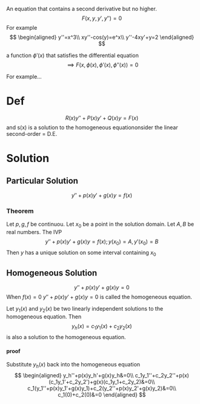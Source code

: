 An equation that contains a second derivative but no higher.
$$
F(x, y, y', y'') = 0
$$
For example
$$
\begin{aligned}
y''=x^3\\
xy''-cos(y)=e^x\\
y''-4xy'+y=2
\end{aligned}
$$

a function $\phi'(x)$ that satisfies the differential equation
$$
\implies F(x, \phi(x), \phi'(x), \phi''(x)) = 0
$$

For example...


# Def
$$
R(x)y''+P(x)y'+Q(x)y=F(x)
$$
and s(x) is a solution to the homogeneous equationonsider the linear second-order = D.E.


# Solution

## Particular Solution
$$  y''+p(x)y'+g(x)y=f(x) $$
### Theorem
Let $p, g, f$ be continuou. Let $x_0$ be a point in the solution domain. Let $A, B$ be real numbers. The IVP
$$
y''+p(x)y'+g(x)y=f(x); y(x_0)=A, y'(x_0)=B
$$
Then $y$ has a unique solution on some interval containing $x_0$ 

## Homogeneous Solution
$$ y''+p(x)y'+g(x)y=0 $$
When $f(x)=0$
$y''+p(x)y'+g(x)y=0$ is called the homogeneous equation.

Let $y_1(x)$ and $y_2(x)$ be two linearly independent solutions to the homogeneous equation. Then 
$$
y_h(x)=c_1y_1(x)+c_2y_2(x)
$$
is also a solution to the homogeneous equation.
#### proof
Substitute $y_h(x)$ back into the homogeneous equation
$$
\begin{aligned}
y_h''+p(x)y_h'+g(x)y_h&=0\\
c_1y_1''+c_2y_2''+p(x)(c_1y_1'+c_2y_2')+g(x)(c_1y_1+c_2y_2)&=0\\
c_1(y_1''+p(x)y_1'+g(x)y_1)+c_2(y_2''+p(x)y_2'+g(x)y_2)&=0\\
c_1(0)+c_2(0)&=0
\end{aligned}
$$


























